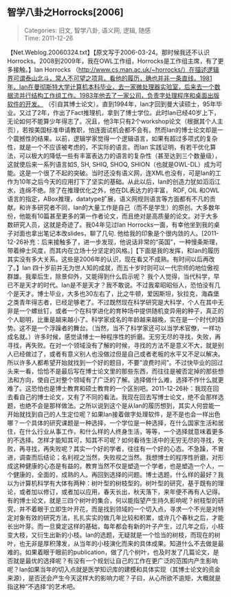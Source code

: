 智学八卦之Horrocks[2006]
---
    
> Categories: 旧文, 智学八卦, 语义网, 逻辑, 随感  
> Time: 2011-12-26
    
【Net.Weblog.20060324.txt】【原文写于2006-03-24。那时候我还不认识Horrocks。2008到2009年，我在OWL工作组，Horrocks是工作组主席，有了更多接触。】Ian Horrocks （http://www.cs.man.ac.uk/~horrocks/）在描述逻辑界可谓泰山北斗，常人不可望之项背。看他的履历，确也并非一条直线。1981年，Ian在曼彻斯特大学计算机本科毕业，去一家微处理器实验室，后来去一个数据流并行结构工作组工作。1983年他去了一家公司，负责字处理程序和桌面出版软件的开发。 （引自其博士论文）。直到1994年，Ian才回到曼大读硕士，95年毕业。又过了2年，作出了Fact推理机，拿到了博士学位。此时Ian已经40岁上下，无论如何不能算少年得志了。况且，他3年只有2个workshop论文（根据其个人主页），若按美国标准申请教职，怕连面试机会都不会有。然而Ian的博士论文却是一个震撼性的结果。以前，逻辑学家觉得一个逻辑语言，如果有超过多项式的复杂性，就是一个不应该被考虑的，不实际的语言。而Ian 实践证明，有若干优化算法，可以极大的降低一些有丰富表达力的语言的复杂性（甚至达到三个数量级），这就使后来一系列语言如S, SH, SHIQ, SHOQ, SHION（也就是OWL-DL）成为可能。这是一个很了不起的突破。当时还没有语义网，连XML也没有，可是Ian的工作为10年之后今天的应用打下了坚实的基础。从此以后，Ian的创造力犹如滔滔江水，连绵不绝。除了在推理优化之外，他在DL表达力的丰富， RDF, OIL 和OWL语言的指定，ABox推理，datatype扩展，语义网规则语言等方面都有不凡的贡献。和许多研究者不同，Ian的大量工作是自己（而不是学生）的原创。大多数年份，他能有10篇甚至更多的第一作者论文，而且绝对是高质量的论文。对于大多数研究人员，这就是奇迹了。我04年见过Ian Horrocks一面，有幸他坐到我的桌子对面也拿出笔记本改slides，聊了几句. 他给我的印象是个很内敛的人。[2011-12-26补充：后来接触多了，进一步发现，他说话非常的“英国”，一种慢条斯理，带着绅士风度，而其内在立场十分坚定的风格。]【下面是我的发挥，和Ian的履历其实没有多大关系。这些是2006年的认识，现在看又不成熟。有时间以后再改了。】Ian 四十岁前并无为世人知的成就，而五十岁时则可以一代宗师的地位傲视群雄。我辈后生，除景仰外，又能得到什么启示呢？     我个人觉得，当代科学，早已不是天才的时代。Ian是不是天才？我不敢说。不过我辈昭昭俗人，恐怕没有几个是天才。博士毕业，大多也30左右了，比之牛顿，爱因斯坦，狄拉克，海森堡之类青年得志者，已经足够老了。不过既然现在科学研究是大科学，个人在其中无非是一个螺丝钉，或者一个在科学进化的育种场中提供随机变异用的种子，真正的个人聪明，比重是越来越小了。科学家成名的年龄越来越晚，实在是一个时代的趋势。这不是一个浮躁者的舞台。（当然，当不了科学家还可以当学术官僚，一样功成名就。）许多时候，感觉读博士一种程序性的折磨。无穷无尽的寻找，失败，再寻找，再失败。在对一个领域没有了解的时候，寻找的方法不是意义不大，就是别人已经做过了，或者有意义别人也没做过但是自己或者老板的水平又不足以解决。所以许多人都希望开始就找到一个好的题目，不要”浪费时间”。不过快毕业的回过头来一看，恰恰不是最后写在博士论文里的那些东西，而往往是被否定掉的那些想法和方向，使自己对整个领域有了广泛的了解。选择做什么难，选择不作什么就更难了。这恐怕也是博士教育和硕士教育的一个区别吧。2011-12-26补：我现在回去看自己的博士论文，又有了不同的看法。我现在回去写博士论文，绝不会那样选题，也绝不会是那样做法。之所以说到这个是从Ian的履历想到，其实人何尝能一开始就找到自己的人生定位呢？如果Ian接着做字处理软件，是不是也会一样出色哪？一个具体的研究课题是一种选择，一个学位是一种选择，在什么国家生活和居住，在什么行业从事工作，和什么样的人终身生活，等等，一个选择就意味着更多的不选择。怎样才能知其可，知其不可呢？如何看待生活中的无穷无尽的寻找，失败，再寻找，再失败呢？其实一个好的学者，往往有一个好的心态。不急躁，不冒进，调查而后结论；名利视之当然，失败视之当然。我想博士的程序性折磨，对形成这种健康的心态是有益的。教育当然不仅是塑造一个学者，也是塑造一个人，一个健康的，全面的，成熟的人。再回到选择的问题。博士选题，什么样的最好？我以为计算机科学有大体有两种：树叶型的树枝型的。树叶型的研究，基于既有的理论，或者加以修订，或者加以应用，春天长出，秋天落下，来年便不再有人记得。有的博士论文，就是三四个树叶的集合，何以能指望产生持久影响呢？树枝型的研究，并不着眼于立即生叶开花，而是找到领域的一个切入点，寻求一个不光是对特定对象有效的研究方法，扎扎实实的做几年比较和积累，或许几个春秋之后，才能长出叶芽。而一旦奠定这样的基础，每年都会有新的叶子产生，过几年之后，小枝变大枝，又衍生出新的小枝。Ian的选题，无疑就是一个恰当的树枝，而现在的树叶，也无非是厚积薄发，从当年的小枝演化而来的具体成果。知道什么不去做是最难的。如果着眼于眼前的publication，做了几个树叶，也及时发了几篇论文，是否就是最优的选择呢？有没有一个规划让自己的工作在更广泛的范围内产生影响呢？Ian如果当年的切入点就是医学知识库的建模和具体实现（其博士论文的资金来源），是否还会产生今天这样大的影响力呢？子曰，从心所欲不逾矩，大概就是指这种”不选择“的艺术吧。     
    